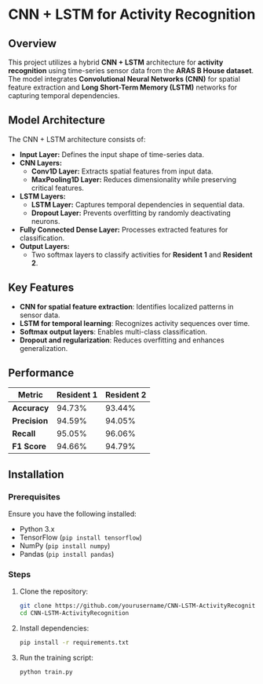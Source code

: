 # CNN + LSTM for Activity Recognition

## Overview
This project utilizes a hybrid **CNN + LSTM** architecture for **activity recognition** using time-series sensor data from the **ARAS B House dataset**. The model integrates **Convolutional Neural Networks (CNN)** for spatial feature extraction and **Long Short-Term Memory (LSTM)** networks for capturing temporal dependencies.

## Model Architecture
The CNN + LSTM architecture consists of:
- **Input Layer:** Defines the input shape of time-series data.
- **CNN Layers:**
  - **Conv1D Layer:** Extracts spatial features from input data.
  - **MaxPooling1D Layer:** Reduces dimensionality while preserving critical features.
- **LSTM Layers:**
  - **LSTM Layer:** Captures temporal dependencies in sequential data.
  - **Dropout Layer:** Prevents overfitting by randomly deactivating neurons.
- **Fully Connected Dense Layer:** Processes extracted features for classification.
- **Output Layers:**
  - Two softmax layers to classify activities for **Resident 1** and **Resident 2**.

## Key Features
- **CNN for spatial feature extraction**: Identifies localized patterns in sensor data.
- **LSTM for temporal learning**: Recognizes activity sequences over time.
- **Softmax output layers**: Enables multi-class classification.
- **Dropout and regularization**: Reduces overfitting and enhances generalization.

## Performance
| Metric       | Resident 1 | Resident 2 |
|-------------|------------|------------|
| **Accuracy** | 94.73%     | 93.44%     |
| **Precision** | 94.59%     | 94.05%     |
| **Recall**  | 95.05%     | 96.06%     |
| **F1 Score** | 94.66%     | 94.79%     |

## Installation
### Prerequisites
Ensure you have the following installed:
- Python 3.x
- TensorFlow (`pip install tensorflow`)
- NumPy (`pip install numpy`)
- Pandas (`pip install pandas`)

### Steps
1. Clone the repository:
   ```sh
   git clone https://github.com/yourusername/CNN-LSTM-ActivityRecognition.git
   cd CNN-LSTM-ActivityRecognition
   ```
2. Install dependencies:
   ```sh
   pip install -r requirements.txt
   ```
3. Run the training script:
   ```sh
   python train.py
   ```
